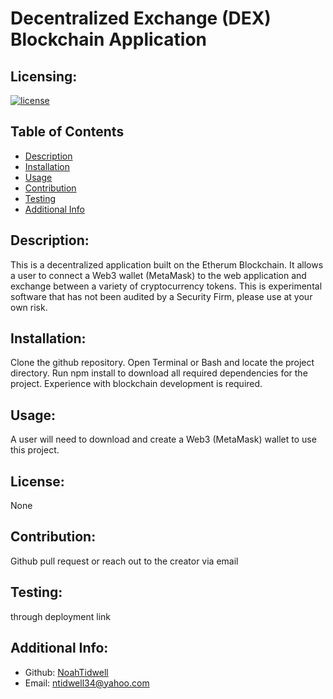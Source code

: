 # Decentralized Exchange (DEX) Blockchain Application

## Licensing:
[![license](https://img.shields.io/badge/license-None-blue)](https://shields.io)

## Table of Contents 
- [Description](#description)
- [Installation](#installation)
- [Usage](#usage)
- [Contribution](#contribution)
- [Testing](#testing)
- [Additional Info](#additional-info)

## Description:
This is a decentralized application built on the Etherum Blockchain. It allows a user to connect a Web3 wallet (MetaMask) to the web application and exchange between a variety of cryptocurrency tokens. This is experimental software that has not been audited by a Security Firm, please use at your own risk.

## Installation:
Clone the github repository. Open Terminal or Bash and locate the project directory. Run npm install to download all required dependencies for the project. Experience with blockchain development is required.

## Usage:
A user will need to download and create a Web3 (MetaMask) wallet to use this project.

## License:
None

## Contribution:
Github pull request or reach out to the creator via email

## Testing:
through deployment link

## Additional Info:
- Github: [NoahTidwell](https://github.com/NoahTidwell)
- Email: ntidwell34@yahoo.com